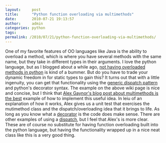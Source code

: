 ```yaml
---
layout:     post
title:      "Python function overloading via multimethods"
date:       2010-07-21 19:13:57
author:     admin
categories: python
tags:  
permalink: /2010/07/21/python-function-overloading-via-multimethods/
---
```

One of my favorite features of OO languages like Java is the ability to overload a method, which is where you have several methods with the same name, but they take in different types in their arguments. I love the python language, but as I blogged about a while ago, [not having overloaded methods in python](http://ironboundsoftware.com/blog/2007/05/29/a-shortfall-of-python-no-function-overloading/) is kind of a bummer. But do you have to trade your dynamic freedom in for static types to gain this? It turns out that with a little ingenuity, you can get that functionality using the [generic dispatch pattern](http://en.wikipedia.org/wiki/Multiple_dispatch) and python's decorator syntax. The example on the above wiki page is nice and concise, but I think that [Alex Gaynor's blog post about multimethods is the best](http://alexgaynor.net/2010/jun/26/multimethods-python/) example of how to implement this useful idea. In leiu of an explanation of how it works, Alex gives us a unit test that exercises the mutimethod class and the dispatch/overloading idea that it brings to life. As long as you know what a [decorator](http://www.artima.com/weblogs/viewpost.jsp?thread=240808) is the code does make sense. There are other examples of using a [dispatch](http://mike.axiak.net/blog/2010/06/25/python-generic-dispatch/), but I feel that Alex's is more clear. These are of course no substitute for having function overloading built into the python language, but having the functionality wrapped up in a nice neat class like this is a very good thing.
